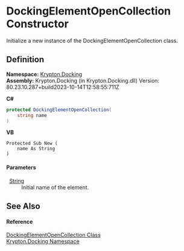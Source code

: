# DockingElementOpenCollection Constructor


Initialize a new instance of the DockingElementOpenCollection class.



## Definition
**Namespace:** <a href="98399376-cf41-9454-4b4d-4fab2ca20bc7.md">Krypton.Docking</a>  
**Assembly:** Krypton.Docking (in Krypton.Docking.dll) Version: 80.23.10.287+build2023-10-14T12:58:55:711Z

**C#**
``` C#
protected DockingElementOpenCollection(
	string name
)
```
**VB**
``` VB
Protected Sub New ( 
	name As String
)
```



#### Parameters
<dl><dt>  <a href="https://learn.microsoft.com/dotnet/api/system.string" target="_blank" rel="noopener noreferrer">String</a></dt><dd>Initial name of the element.</dd></dl>

## See Also


#### Reference
<a href="235e4155-10f5-ced6-5d99-85355e2e75c7.md">DockingElementOpenCollection Class</a>  
<a href="98399376-cf41-9454-4b4d-4fab2ca20bc7.md">Krypton.Docking Namespace</a>  

